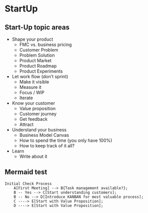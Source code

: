 # StartUp


## Start-Up topic areas

* Shape your product
	* FMC vs. business pricing
	* Customer Problem
	* Problem Solution
	* Product Market
	* Product Roadmap
	* Product Experiments
* Let work flow (don't sprint)
	* Make it visible
	* Measure it
	* Focus / WIP
	* Iterate
* Know your customer
	* Value proposition
	* Customer journey
	* Get feedback
	* Attract
* Understand your business
	* Business Model Canvas
	* How to spend the time (you only have 100%)
	* How to keep track of it all?
* Learn
	* Write about it

## Mermaid test

```mermaid
Initial Check Process
	A[First Meeting] --> B{Task management available?};
	B -- Yes --> C[Start understanding customers];
	B -- No --> D[Introduce KANBAN for most valuable process];
	C ----> E[Start with Value Proposition];
	D ----> E[Start with Value Proposition];
```